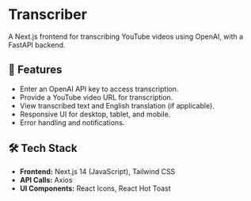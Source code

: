 # Transcriber

A Next.js frontend for transcribing YouTube videos using OpenAI, with a FastAPI backend.

## 🚀 Features

- Enter an OpenAI API key to access transcription.
- Provide a YouTube video URL for transcription.
- View transcribed text and English translation (if applicable).
- Responsive UI for desktop, tablet, and mobile.
- Error handling and notifications.

## 🛠️ Tech Stack

- **Frontend:** Next.js 14 (JavaScript), Tailwind CSS
- **API Calls:** Axios
- **UI Components:** React Icons, React Hot Toast
